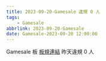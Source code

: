 ```yaml
---
title: 2023-09-20-Gamesale 違規 0 人
tags:
    - Gamesale
abbrlink: 2023-09-20-Gamesale
date: Gamesale-2023-09-20 12:00:00
---
```

Gamesale 板 [板規連結](https://www.ptt.cc/bbs/Gossiping/M.1637425085.A.07D.html)
昨天違規 0 人
